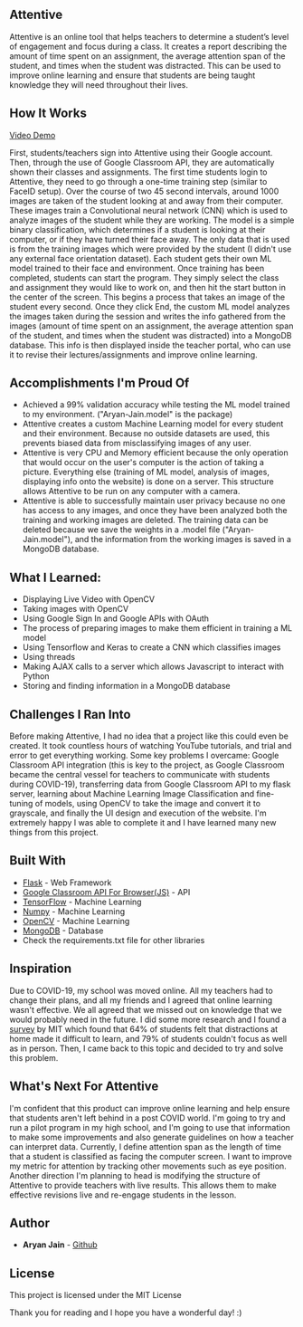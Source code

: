 ## Attentive

Attentive is an online tool that helps teachers to determine a student’s level of engagement and focus during a class. It creates a report describing the amount of time spent on an assignment, the average attention span of the student, and times when the student was distracted. This can be used to improve online learning and ensure that students are being taught knowledge they will need throughout their lives.

## How It Works
[Video Demo](https://youtu.be/HtqbOsGRn9M)

First, students/teachers sign into Attentive using their Google account. Then, through the use of Google Classroom API, they are automatically shown their classes and assignments. The first time students login to Attentive, they need to go through a one-time training step (similar to FaceID setup). Over the course of two 45 second intervals, around 1000 images are taken of the student looking at and away from their computer. These images train a Convolutional neural network (CNN) which is used to analyze images of the student while they are working. The model is a simple binary classification, which determines if a student is looking at their computer, or if they have turned their face away. The only data that is used is from the training images which were provided by the student (I didn't use any external face orientation dataset). Each student gets their own ML model trained to their face and environment. Once training has been completed, students can start the program. They simply select the class and assignment they would like to work on, and then hit the start button in the center of the screen. This begins a process that takes an image of the student every second. Once they click End, the custom ML model analyzes the images taken during the session and writes the info gathered from the images (amount of time spent on an assignment, the average attention span of the student, and times when the student was distracted) into a MongoDB database. This info is then displayed inside the teacher portal, who can use it to revise their lectures/assignments and improve online learning.

## Accomplishments I'm Proud Of
 - Achieved a 99% validation accuracy while testing the ML model trained to my environment. ("Aryan-Jain.model" is the package)
 - Attentive creates a custom Machine Learning model for every student and their environment. Because no outside datasets are used, this prevents biased data from misclassifying images of any user.
 - Attentive is very CPU and Memory efficient because the only operation that would occur on the user's computer is the action of taking a picture. Everything else (training of ML model, analysis of images, displaying info onto the website) is done on a server. This structure allows Attentive to be run on any computer with a camera.
 - Attentive is able to successfully maintain user privacy because no one has access to any images, and once they have been analyzed both the training and working images are deleted. The training data can be deleted because we save the weights in a .model file ("Aryan-Jain.model"), and the information from the working images is saved in a MongoDB database.

## What I Learned:
 - Displaying Live Video with OpenCV
 - Taking images with OpenCV
 - Using Google Sign In and Google APIs with OAuth
 - The process of preparing images to make them efficient in training a ML model
 - Using Tensorflow and Keras to create a CNN which classifies images
 - Using threads
 - Making AJAX calls to a server which allows Javascript to interact with Python
 - Storing and finding information in a MongoDB database

## Challenges I Ran Into
Before making Attentive, I had no idea that a project like this could even be created. It took countless hours of watching YouTube tutorials, and trial and error to get everything working. Some key problems I overcame: Google Classroom API integration (this is key to the project, as Google Classroom became the central vessel for teachers to communicate with students during COVID-19), transferring data from Google Classroom API to my flask server, learning about Machine Learning Image Classification and fine-tuning of models, using OpenCV to take the image and convert it to grayscale, and finally the UI design and execution of the website. I'm extremely happy I was able to complete it and I have learned many new things from this project.

## Built With

* [Flask](https://flask.palletsprojects.com/en/1.1.x/) - Web Framework
* [Google Classroom API For Browser(JS)](https://developers.google.com/classroom) - API
* [TensorFlow](https://www.tensorflow.org/) - Machine Learning
* [Numpy](https://numpy.org/) - Machine Learning
* [OpenCV](https://opencv.org/) - Machine Learning
* [MongoDB](https://www.mongodb.com/) - Database
* Check the requirements.txt file for other libraries

## Inspiration
Due to COVID-19, my school was moved online. All my teachers had to change their plans, and all my friends and I agreed that online learning wasn't effective. We all agreed that we missed out on knowledge that we would probably need in the future. I did some more research and I found a [survey](http://ir.mit.edu/remote-experience) by MIT which found that 64% of students felt that distractions at home made it difficult to learn, and 79% of students couldn't focus as well as in person. Then, I came back to this topic and decided to try and solve this problem. 

## What's Next For Attentive
I'm confident that this product can improve online learning and help ensure that students aren't left behind in a post COVID world. I'm going to try and run a pilot program in my high school, and I'm going to use that information to make some improvements and also generate guidelines on how a teacher can interpret data. Currently, I define attention span as the length of time that a student is classified as facing the computer screen. I want to improve my metric for attention by tracking other movements such as eye position. Another direction I'm planning to head is modifying the structure of Attentive to provide teachers with live results. This allows them to make effective revisions live and re-engage students in the lesson.

## Author

* **Aryan Jain** - [Github](https://github.com/Not-Aryan)

## License

This project is licensed under the MIT License

Thank you for reading and I hope you have a wonderful day! :)
